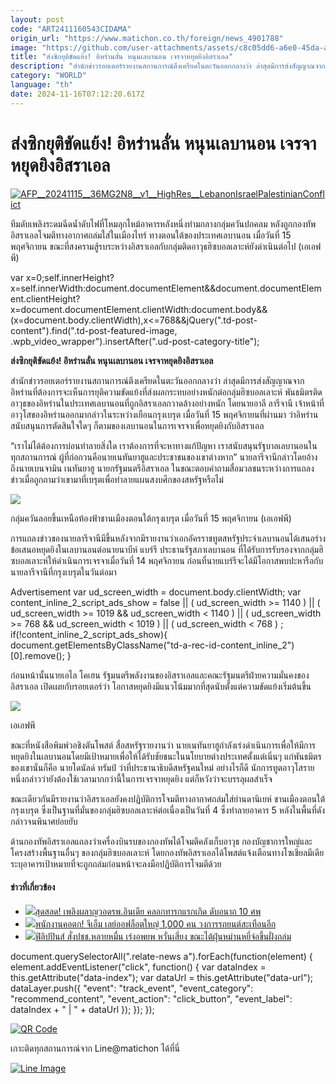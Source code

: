 ```yaml
---
layout: post
code: "ART2411160543CIDAMA"
origin_url: "https://www.matichon.co.th/foreign/news_4901788"
image: "https://github.com/user-attachments/assets/c8c05dd6-a6e0-45da-aa33-1cbe63d2f76a"
title: "ส่งซิกยุติขัดแย้ง! อิหร่านลั่น หนุนเลบานอน เจรจาหยุดยิงอิสราเอล"
description: "สำนักข่าวรอยเตอร์รายงานสถานการณ์ตึงเครียดในตะวันออกกลางว่า ล่าสุดมีการส่งสัญญาณจากอิหร่านที่ต้องการจะเห็นการยุติความขัดแย้งที่ส่งผลกระทบอย่างหนักต่อกลุ่มฮิซบอลเลาะห์ พันธมิตรติดอาวุธของอิหร่านในประเทศเลบานอนที่ถูกอิสราเอลกวาดล้างอย่างหนัก โดยนายอาลี ลารีจานี เจ้าหน้าที่อาวุโสของอิหร่านออกมากล่าวในระหว่างเยือนกรุงเบรุต เมื่อวันที่ 15 พฤศจิกายนที่ผ่านมาว่าอิหร่านสนับสนุนการตัดสินใจใดๆ ก็ตามของเลบานอนในการเจรจาเพื่อหยุดยิงกับอิสราเอล"
category: "WORLD"
language: "th"
date: 2024-11-16T07:12:20.617Z
---
```


# ส่งซิกยุติขัดแย้ง! อิหร่านลั่น หนุนเลบานอน เจรจาหยุดยิงอิสราเอล

[![](https://www.matichon.co.th/wp-content/uploads/2024/11/AFP__20241115__36MG2N8__v1__HighRes__LebanonIsraelPalestinianConflict.jpg "AFP__20241115__36MG2N8__v1__HighRes__LebanonIsraelPalestinianConflict")](https://www.matichon.co.th/wp-content/uploads/2024/11/AFP__20241115__36MG2N8__v1__HighRes__LebanonIsraelPalestinianConflict.jpg)

ทีมดับเพลิงระดมฉีดน้ำดับไฟที่โหมลุกไหม้อาคารหลังหนึ่งท่ามกลางกลุ่มควันปกคลม หลังถูกกองทัพอิสราเอลโจมตีทางอากาศถล่มใส่ในเมืองไทร์ ทางตอนใต้ของประเทศเลบานอน เมื่อวันที่ 15 พฤศจิกายน ขณะที่สงครามสู้รบระหว่างอิสราเอลกับกลุ่มติดอาวุธฮิซบอลเลาะห์ยังดำเนินต่อไป (เอเอฟพี)

var x=0;self.innerHeight?x=self.innerWidth:document.documentElement&&document.documentElement.clientHeight?x=document.documentElement.clientWidth:document.body&&(x=document.body.clientWidth),x<=768&&jQuery(".td-post-content").find(".td-post-featured-image, .wpb\_video\_wrapper").insertAfter(".ud-post-category-title");

**ส่งซิกยุติขัดแย้ง! อิหร่านลั่น หนุนเลบานอน เจรจาหยุดยิงอิสราเอล**

สำนักข่าวรอยเตอร์รายงานสถานการณ์ตึงเครียดในตะวันออกกลางว่า ล่าสุดมีการส่งสัญญาณจากอิหร่านที่ต้องการจะเห็นการยุติความขัดแย้งที่ส่งผลกระทบอย่างหนักต่อกลุ่มฮิซบอลเลาะห์ พันธมิตรติดอาวุธของอิหร่านในประเทศเลบานอนที่ถูกอิสราเอลกวาดล้างอย่างหนัก โดยนายอาลี ลารีจานี เจ้าหน้าที่อาวุโสของอิหร่านออกมากล่าวในระหว่างเยือนกรุงเบรุต เมื่อวันที่ 15 พฤศจิกายนที่ผ่านมา ว่าอิหร่านสนับสนุนการตัดสินใจใดๆ ก็ตามของเลบานอนในการเจรจาเพื่อหยุดยิงกับอิสราเอล

“เราไม่ได้ต้องการบ่อนทำลายสิ่งใด เราต้องการที่จะหาทางแก้ปัญหา เราสนับสนุนรัฐบาลเลบานอนในทุกสถานการณ์ ผู้ที่ก่อกวนคือนายเนทันยาฮูและประชาชนของเขาต่างหาก” นายลารีจานีกล่าวโดยอ้างถึงนายเบนจามิน เนทันยาฮู นายกรัฐมนตรีอิสราเอล ในขณะตอบคำถามสื่อมวลชนระหว่างการแถลงข่าวเมื่อถูกถามว่าเขามาที่เบรุตเพื่อทำลายแผนสงบศึกของสหรัฐหรือไม่

![](https://www.matichon.co.th/wp-content/uploads/2024/11/AFP__20241115__36ML7YV__v1__HighRes__LebanonIsraelPalestinianConflict.jpg)

กลุ่มควันลอยขึ้นเหนือท้องฟ้าชานเมืองตอนใต้กรุงเบรุต เมื่อวันที่ 15 พฤศจิกายน (เอเอฟพี)

การแถลงข่าวของนายลารีจานีมีขึ้นหลังจากมีรายงานว่าเอกอัครราชทูตสหรัฐประจำเลบานอนได้เสนอร่างข้อเสนอหยุดยิงในเลบานอนต่อนายนาบีห์ แบร์รี ประธานรัฐสภาเลบานอน ที่ได้รับการรับรองจากกลุ่มฮิซบอลเลาะห์ให้ดำเนินการเจรจาเมื่อวันที่ 14 พฤศจิกายน ก่อนที่นายแบร์รีจะได้มีโอกาสพบปะหารือกับนายลารีจานีที่กรุงเบรุตในวันต่อมา

Advertisement var ud\_screen\_width = document.body.clientWidth; var content\_inline\_2\_script\_ads\_show = false || ( ud\_screen\_width >= 1140 ) || ( ud\_screen\_width >= 1019 && ud\_screen\_width < 1140 ) || ( ud\_screen\_width >= 768 && ud\_screen\_width < 1019 ) || ( ud\_screen\_width < 768 ) ; if(!content\_inline\_2\_script\_ads\_show){ document.getElementsByClassName("td-a-rec-id-content\_inline\_2")\[0\].remove(); }

ก่อนหน้านั้นนายเอไล โคเฮน รัฐมนตรีพลังงานของอิสราเอลและคณะรัฐมนตรีฝ่ายความมั่นคงของอิสราเอล เปิดเผยกับรอยเตอร์ว่า โอกาสหยุดยิงมีแนวโน้มมากที่สุดนับตั้งแต่ความขัดแย้งเริ่มต้นขึ้น

![](https://www.matichon.co.th/wp-content/uploads/2024/11/AFP__20241115__36MF6EU__v1__HighRes__LebanonIsraelPalestinianConflict.jpg)

เอเอฟพี

ขณะที่หนังสือพิมพ์วอชิงตันโพสต์ สื่อสหรัฐรายงานว่า นายเนทันยาฮูกำลังเร่งดำเนินการเพื่อให้มีการหยุดยิงในเลบานอนโดยมีเป้าหมายเพื่อให้ได้รับชัยชนะในนโยบายต่างประเทศตั้งแต่เนิ่นๆ แก่พันธมิตรของเขานั่นก็คือ นายโดนัลด์ ทรัมป์ ว่าที่ประธานาธิบดีสหรัฐคนใหม่ อย่างไรก็ดี นักการทูตอาวุโสรายหนึ่งกล่าวว่ายังต้องใช้เวลามากกว่านี้ในการเจรจาหยุดยิง แต่ก็หวังว่าจะบรรลุผลสำเร็จ

ขณะเดียวกันมีรายงานว่าอิสราเอลยังคงปฏิบัติการโจมตีทางอากาศถล่มใส่ย่านดานิเยห์ ชานเมืองตอนใต้กรุงเบรุต ซึ่งเป็นฐานที่มั่นของกลุ่มฮิซบอลเลาะห์ต่อเนื่องเป็นวันที่ 4 ซึ่งทำลายอาคาร 5 หลังในพื้นที่ดังกล่าวจนพินาศย่อยยับ

ด้านกองทัพอิสราเอลแถลงว่าเครื่องบินรบของกองทัพได้โจมตีคลังเก็บอาวุธ กองบัญชาการใหญ่และโครงสร้างพื้นฐานอื่นๆ ของกลุ่มฮิซบอลเลาะห์ โดยกองทัพอิสราเอลได้โพสต์แจ้งเตือนทางโซเชียลมีเดียระบุอาคารเป้าหมายที่จะถูกถล่มก่อนหน้าจะลงมือปฏิบัติการโจมตีด้วย

#### ข่าวที่เกี่ยวข้อง

*   [![](https://www.matichon.co.th/wp-content/uploads/2024/11/tds_30.png)สุดสลด! เพลิงผลาญวอดรพ.อินเดีย คลอกทารกแรกเกิด ดับอนาถ 10 ศพ](https://www.matichon.co.th/foreign/news_4901605)
*   [![](https://www.matichon.co.th/wp-content/uploads/2024/11/7240255.jpg)พนักงานคอตก! จีเอ็ม เลย์ออฟล็อตใหญ่ 1,000 คน วงการรถยนต์สะเทือนอีก](https://www.matichon.co.th/foreign/news_4901584)
*   [![](https://www.matichon.co.th/wp-content/uploads/2024/11/AFP__20241115__36MJ4GW__v1__HighRes__PhilippinesWeatherTyphoon.jpg)ฟิลิปปินส์ สั่งปชช.หลายหมื่น เร่งอพยพ หวั่นเสี่ยง ขณะไต้ฝุ่นหม่านหยี่จ่อขึ้นฝั่งถล่ม](https://www.matichon.co.th/foreign/news_4901539)

document.querySelectorAll(".relate-news a").forEach(function(element) { element.addEventListener("click", function() { var dataIndex = this.getAttribute("data-index"); var dataUrl = this.getAttribute("data-url"); dataLayer.push({ "event": "track\_event", "event\_category": "recommend\_content", "event\_action": "click\_button", "event\_label": dataIndex + " | " + dataUrl }); }); });

[![QR Code](https://www.matichon.co.th/wp-content/uploads/2023/07/wob1371z.jpg)](https://lin.ee/ht0nDxX)

เกาะติดทุกสถานการณ์จาก Line@matichon ได้ที่นี่

[![Line Image](https://www.matichon.co.th/wp-content/uploads/2023/07/th.png)](https://lin.ee/ht0nDxX)